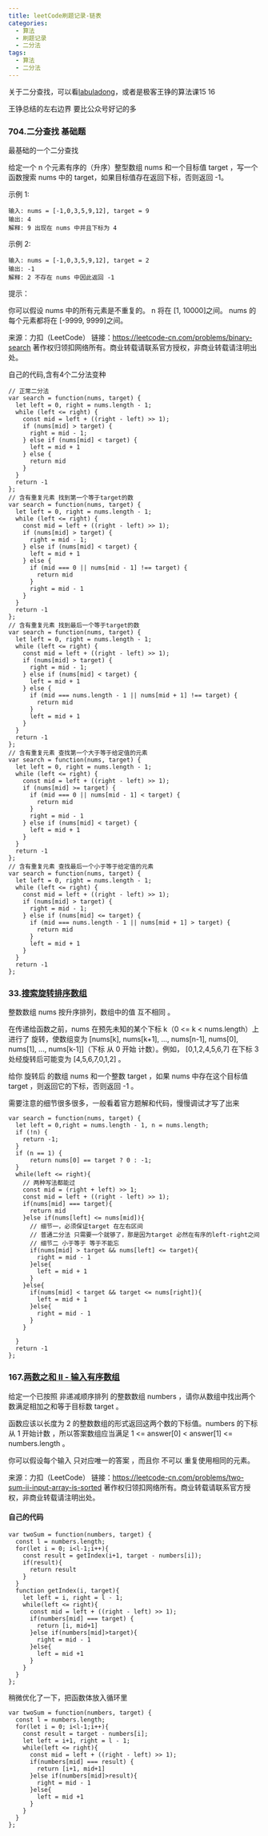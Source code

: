 ```yaml
---
title: leetCode刷题记录-链表
categories: 
  - 算法
  - 刷题记录
  - 二分法
tags: 
  - 算法
  - 二分法
---
```

关于二分查找，可以看[labuladong](https://mp.weixin.qq.com/s?__biz=MzAxODQxMDM0Mw==&mid=2247485044&idx=1&sn=e6b95782141c17abe206bfe2323a4226&chksm=9bd7f87caca0716aa5add0ddddce0bfe06f1f878aafb35113644ebf0cf0bfe51659da1c1b733&scene=21#wechat_redirect)，或者是极客王铮的算法课15 16

王铮总结的左右边界 要比公众号好记的多

### 704.二分查找 基础题

最基础的一个二分查找

给定一个 n 个元素有序的（升序）整型数组 nums 和一个目标值 target  ，写一个函数搜索 nums 中的 target，如果目标值存在返回下标，否则返回 -1。


示例 1:

```
输入: nums = [-1,0,3,5,9,12], target = 9
输出: 4
解释: 9 出现在 nums 中并且下标为 4
```

示例 2:

```
输入: nums = [-1,0,3,5,9,12], target = 2
输出: -1
解释: 2 不存在 nums 中因此返回 -1
```


提示：

你可以假设 nums 中的所有元素是不重复的。
n 将在 [1, 10000]之间。
nums 的每个元素都将在 [-9999, 9999]之间。

来源：力扣（LeetCode）
链接：https://leetcode-cn.com/problems/binary-search
著作权归领扣网络所有。商业转载请联系官方授权，非商业转载请注明出处。

自己的代码,含有4个二分法变种

```
// 正常二分法
var search = function(nums, target) {
  let left = 0, right = nums.length - 1;
  while (left <= right) {
    const mid = left + ((right - left) >> 1);
    if (nums[mid] > target) {
      right = mid - 1;
    } else if (nums[mid] < target) {
      left = mid + 1
    } else {
      return mid
    }
  }
  return -1
};
// 含有重复元素 找到第一个等于target的数
var search = function(nums, target) {
  let left = 0, right = nums.length - 1;
  while (left <= right) {
    const mid = left + ((right - left) >> 1);
    if (nums[mid] > target) {
      right = mid - 1;
    } else if (nums[mid] < target) {
      left = mid + 1
    } else {
      if (mid === 0 || nums[mid - 1] !== target) {
        return mid
      }
      right = mid - 1
    }
  }
  return -1
};
// 含有重复元素 找到最后一个等于target的数
var search = function(nums, target) {
  let left = 0, right = nums.length - 1;
  while (left <= right) {
    const mid = left + ((right - left) >> 1);
    if (nums[mid] > target) {
      right = mid - 1;
    } else if (nums[mid] < target) {
      left = mid + 1
    } else {
      if (mid === nums.length - 1 || nums[mid + 1] !== target) {
        return mid
      }
      left = mid + 1
    }
  }
  return -1
};
// 含有重复元素 查找第一个大于等于给定值的元素
var search = function(nums, target) {
  let left = 0, right = nums.length - 1;
  while (left <= right) {
    const mid = left + ((right - left) >> 1);
    if (nums[mid] >= target) {
      if (mid === 0 || nums[mid - 1] < target) {
        return mid
      }
      right = mid - 1
    } else if (nums[mid] < target) {
      left = mid + 1
    }
  }
  return -1
};
// 含有重复元素 查找最后一个小于等于给定值的元素
var search = function(nums, target) {
  let left = 0, right = nums.length - 1;
  while (left <= right) {
    const mid = left + ((right - left) >> 1);
    if (nums[mid] > target) {
      right = mid - 1;
    } else if (nums[mid] <= target) {
      if (mid === nums.length - 1 || nums[mid + 1] > target) {
        return mid
      }
      left = mid + 1
    }
  }
  return -1
};
```

### 33.[搜索旋转排序数组](https://leetcode-cn.com/problems/search-in-rotated-sorted-array/)

整数数组 nums 按升序排列，数组中的值 互不相同 。

在传递给函数之前，nums 在预先未知的某个下标 k（0 <= k < nums.length）上进行了 旋转，使数组变为 [nums[k], nums[k+1], ..., nums[n-1], nums[0], nums[1], ..., nums[k-1]]（下标 从 0 开始 计数）。例如， [0,1,2,4,5,6,7] 在下标 3 处经旋转后可能变为 [4,5,6,7,0,1,2] 。

给你 旋转后 的数组 nums 和一个整数 target ，如果 nums 中存在这个目标值 target ，则返回它的下标，否则返回 -1 。

需要注意的细节很多很多，一般看着官方题解和代码，慢慢调试才写了出来

```
var search = function(nums, target) {
  let left = 0,right = nums.length - 1, n = nums.length;
  if (!n) {
    return -1;
  }
  if (n == 1) {
      return nums[0] == target ? 0 : -1;
  }
  while(left <= right){
    // 两种写法都能过
    const mid = (right + left) >> 1;
    const mid = left + ((right - left) >> 1);
    if(nums[mid] === target){
      return mid
    }else if(nums[left] <= nums[mid]){
      // 细节一，必须保证target 在左右区间
      // 普通二分法 只需要一个就够了，那是因为target 必然在有序的left-right之间
      // 细节二 小于等于 等于不能忘
      if(nums[mid] > target && nums[left] <= target){
        right = mid - 1
      }else{
        left = mid + 1
      }
    }else{
      if(nums[mid] < target && target <= nums[right]){
        left = mid + 1
      }else{
        right = mid - 1
      }
    }
      
  }
  return -1
};
```

### 167.[两数之和 II - 输入有序数组](https://leetcode-cn.com/problems/two-sum-ii-input-array-is-sorted/)

给定一个已按照 非递减顺序排列  的整数数组 numbers ，请你从数组中找出两个数满足相加之和等于目标数 target 。

函数应该以长度为 2 的整数数组的形式返回这两个数的下标值。numbers 的下标 从 1 开始计数 ，所以答案数组应当满足 1 <= answer[0] < answer[1] <= numbers.length 。

你可以假设每个输入 只对应唯一的答案 ，而且你 不可以 重复使用相同的元素。

来源：力扣（LeetCode）
链接：https://leetcode-cn.com/problems/two-sum-ii-input-array-is-sorted
著作权归领扣网络所有。商业转载请联系官方授权，非商业转载请注明出处。

#### 自己的代码

````
var twoSum = function(numbers, target) {
  const l = numbers.length;
  for(let i = 0; i<l-1;i++){
    const result = getIndex(i+1, target - numbers[i]);
    if(result){
      return result
    }
  }
  function getIndex(i, target){
    let left = i, right = l - 1;
    while(left <= right){
      const mid = left + ((right - left) >> 1);
      if(numbers[mid] === target) {
        return [i, mid+1]
      }else if(numbers[mid]>target){
        right = mid - 1
      }else{
        left = mid +1
      }
    }
  } 
};
````

稍微优化了一下，把函数体放入循环里

```
var twoSum = function(numbers, target) {
  const l = numbers.length;
  for(let i = 0; i<l-1;i++){
    const result = target - numbers[i];
    let left = i+1, right = l - 1;
    while(left <= right){
      const mid = left + ((right - left) >> 1);
      if(numbers[mid] === result) {
        return [i+1, mid+1]
      }else if(numbers[mid]>result){
        right = mid - 1
      }else{
        left = mid +1
      }
    }
  }
};
```

​	
